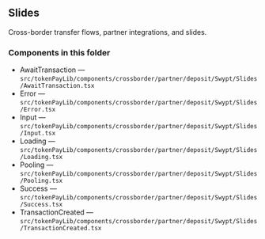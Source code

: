 ## Slides

Cross-border transfer flows, partner integrations, and slides.

### Components in this folder
- AwaitTransaction — `src/tokenPayLib/components/crossborder/partner/deposit/Swypt/Slides/AwaitTransaction.tsx`
- Error — `src/tokenPayLib/components/crossborder/partner/deposit/Swypt/Slides/Error.tsx`
- Input — `src/tokenPayLib/components/crossborder/partner/deposit/Swypt/Slides/Input.tsx`
- Loading — `src/tokenPayLib/components/crossborder/partner/deposit/Swypt/Slides/Loading.tsx`
- Pooling — `src/tokenPayLib/components/crossborder/partner/deposit/Swypt/Slides/Pooling.tsx`
- Success — `src/tokenPayLib/components/crossborder/partner/deposit/Swypt/Slides/Success.tsx`
- TransactionCreated — `src/tokenPayLib/components/crossborder/partner/deposit/Swypt/Slides/TransactionCreated.tsx`
